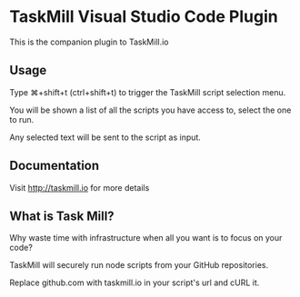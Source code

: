 # TaskMill Visual Studio Code Plugin

This is the companion plugin to TaskMill.io

## Usage
Type ⌘+shift+t (ctrl+shift+t) to trigger the TaskMill script selection menu.

You will be shown a list of all the scripts you have access to, select the one to run.

Any selected text will be sent to the script as input.

## Documentation

Visit http://taskmill.io for more details

## What is Task Mill?
Why waste time with infrastructure when all you want is to focus on your code?

TaskMill will securely run node scripts from your GitHub repositories.

Replace github.com with taskmill.io in your script's url and cURL it.